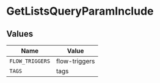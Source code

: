 # GetListsQueryParamInclude


## Values

| Name            | Value           |
| --------------- | --------------- |
| `FLOW_TRIGGERS` | flow-triggers   |
| `TAGS`          | tags            |